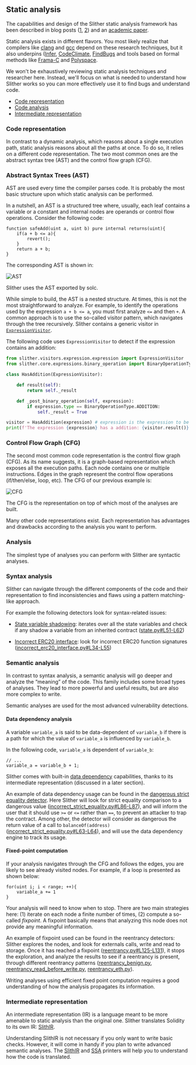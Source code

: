 ## Static analysis

The capabilities and design of the Slither static analysis framework has been
described in blog posts
([1](https://blog.trailofbits.com/2018/10/19/slither-a-solidity-static-analysis-framework/),
[2](https://blog.trailofbits.com/2019/05/27/slither-the-leading-static-analyzer-for-smart-contracts/))
and an
[academic paper](https://github.com/trailofbits/publications/blob/master/papers/wetseb19.pdf).

Static analysis exists in different flavors. You most likely realize that
compilers like [clang](https://clang-analyzer.llvm.org/) and
[gcc](https://lwn.net/Articles/806099/) depend on these research techniques, but
it also underpins ([Infer](https://fbinfer.com/),
[CodeClimate](https://codeclimate.com/),
[FindBugs](http://findbugs.sourceforge.net/) and tools based on formal methods
like [Frama-C](https://frama-c.com/) and
[Polyspace](https://www.mathworks.com/products/polyspace.html).

We won't be exhaustively reviewing static analysis techniques and researcher
here. Instead, we'll focus on what is needed to understand how Slither works so
you can more effectively use it to find bugs and understand code.

- [Code representation](#code-representation)
- [Code analysis](#analysis)
- [Intermediate representation](#intermediate-representation)

### Code representation

In contrast to a dynamic analysis, which reasons about a single execution path,
static analysis reasons about all the paths at once. To do so, it relies on a
different code representation. The two most common ones are the abstract syntax
tree (AST) and the control flow graph (CFG).

### Abstract Syntax Trees (AST)

AST are used every time the compiler parses code. It is probably the most basic
structure upon which static analysis can be performed.

In a nutshell, an AST is a structured tree where, usually, each leaf contains a
variable or a constant and internal nodes are operands or control flow
operations. Consider the following code:

```solidity
function safeAdd(uint a, uint b) pure internal returns(uint){
    if(a + b <= a){
        revert();
    }
    return a + b;
}
```

The corresponding AST is shown in:

![AST](./images/ast.png)

Slither uses the AST exported by solc.

While simple to build, the AST is a nested structure. At times, this is not the
most straightforward to analyze. For example, to identify the operations used by
the expression `a + b <= a`, you must first analyze `<=` and then `+`. A common
approach is to use the so-called visitor pattern, which navigates through the
tree recursively. Slither contains a generic visitor in
[`ExpressionVisitor`](https://github.com/crytic/slither/blob/master/slither/visitors/expression/expression.py).

The following code uses `ExpressionVisitor` to detect if the expression contains
an addition:

```python
from slither.visitors.expression.expression import ExpressionVisitor
from slither.core.expressions.binary_operation import BinaryOperationType

class HasAddition(ExpressionVisitor):

    def result(self):
        return self._result

    def _post_binary_operation(self, expression):
        if expression.type == BinaryOperationType.ADDITION:
            self._result = True

visitor = HasAddition(expression) # expression is the expression to be tested
print(f'The expression {expression} has a addition: {visitor.result()}')
```

### Control Flow Graph (CFG)

The second most common code representation is the control flow graph (CFG). As
its name suggests, it is a graph-based representation which exposes all the
execution paths. Each node contains one or multiple instructions. Edges in the
graph represent the control flow operations (if/then/else, loop, etc). The CFG
of our previous example is:

![CFG](./images/cfg.png)

The CFG is the representation on top of which most of the analyses are built.

Many other code representations exist. Each representation has advantages and
drawbacks according to the analysis you want to perform.

### Analysis

The simplest type of analyses you can perform with Slither are syntactic
analyses.

### Syntax analysis

Slither can navigate through the different components of the code and their
representation to find inconsistencies and flaws using a pattern matching-like
approach.

For example the following detectors look for syntax-related issues:

- [State variable shadowing](https://github.com/crytic/slither/wiki/Detector-Documentation#state-variable-shadowing):
  iterates over all the state variables and check if any shadow a variable from
  an inherited contract
  ([state.py#L51-L62](https://github.com/crytic/slither/blob/0441338e055ab7151b30ca69258561a5a793f8ba/slither/detectors/shadowing/state.py#L51-L62))

- [Incorrect ERC20 interface](https://github.com/crytic/slither/wiki/Detector-Documentation#incorrect-erc20-interface):
  look for incorrect ERC20 function signatures
  ([incorrect_erc20_interface.py#L34-L55](https://github.com/crytic/slither/blob/0441338e055ab7151b30ca69258561a5a793f8ba/slither/detectors/erc/incorrect_erc20_interface.py#L34-L55))

### Semantic analysis

In contrast to syntax analysis, a semantic analysis will go deeper and analyze
the “meaning” of the code. This family includes some broad types of analyses.
They lead to more powerful and useful results, but are also more complex to
write.

Semantic analyses are used for the most advanced vulnerability detections.

#### Data dependency analysis

A variable `variable_a` is said to be data-dependent of `variable_b` if there is
a path for which the value of `variable_a` is influenced by `variable_b`.

In the following code, `variable_a` is dependent of `variable_b`:

```solidity
// ...
variable_a = variable_b + 1;
```

Slither comes with built-in
[data dependency](https://github.com/crytic/slither/wiki/data-dependency)
capabilities, thanks to its intermediate representation (discussed in a later
section).

An example of data dependency usage can be found in the
[dangerous strict equality detector](https://github.com/crytic/slither/wiki/Detector-Documentation#dangerous-strict-equalities).
Here Slither will look for strict equality comparison to a dangerous value
([incorrect_strict_equality.py#L86-L87](https://github.com/crytic/slither/blob/6d86220a53603476f9567c3358524ea4db07fb25/slither/detectors/statements/incorrect_strict_equality.py#L86-L87)),
and will inform the user that it should use `>=` or `<=` rather than `==`, to
prevent an attacker to trap the contract. Among other, the detector will
consider as dangerous the return value of a call to `balanceOf(address)`
([incorrect_strict_equality.py#L63-L64](https://github.com/crytic/slither/blob/6d86220a53603476f9567c3358524ea4db07fb25/slither/detectors/statements/incorrect_strict_equality.py#L63-L64)),
and will use the data dependency engine to track its usage.

#### Fixed-point computation

If your analysis navigates through the CFG and follows the edges, you are likely
to see already visited nodes. For example, if a loop is presented as shown
below:

```solidity
for(uint i; i < range; ++){
    variable_a += 1
}
```

Your analysis will need to know when to stop. There are two main strategies
here: (1) iterate on each node a finite number of times, (2) compute a so-called
_fixpoint_. A fixpoint basically means that analyzing this node does not provide
any meaningful information.

An example of fixpoint used can be found in the reentrancy detectors: Slither
explores the nodes, and look for externals calls, write and read to storage.
Once it has reached a fixpoint
([reentrancy.py#L125-L131](https://github.com/crytic/slither/blob/master/slither/detectors/reentrancy/reentrancy.py#L125-L131)),
it stops the exploration, and analyze the results to see if a reentrancy is
present, through different reentrancy patterns
([reentrancy_benign.py](https://github.com/crytic/slither/blob/b275bcc824b1b932310cf03b6bfb1a1fef0ebae1/slither/detectors/reentrancy/reentrancy_benign.py),
[reentrancy_read_before_write.py](https://github.com/crytic/slither/blob/b275bcc824b1b932310cf03b6bfb1a1fef0ebae1/slither/detectors/reentrancy/reentrancy_read_before_write.py),
[reentrancy_eth.py](https://github.com/crytic/slither/blob/b275bcc824b1b932310cf03b6bfb1a1fef0ebae1/slither/detectors/reentrancy/reentrancy_eth.py)).

Writing analyses using efficient fixed point computation requires a good
understanding of how the analysis propagates its information.

### Intermediate representation

An intermediate representation (IR) is a language meant to be more amenable to
static analysis than the original one. Slither translates Solidity to its own
IR: [SlithIR](https://github.com/crytic/slither/wiki/SlithIR).

Understanding SlithIR is not necessary if you only want to write basic checks.
However, it will come in handy if you plan to write advanced semantic analyses.
The
[SlithIR](https://github.com/crytic/slither/wiki/Printer-documentation#slithir)
and
[SSA](https://github.com/crytic/slither/wiki/Printer-documentation#slithir-ssa)
printers will help you to understand how the code is translated.
